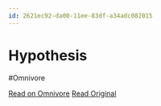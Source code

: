 ```yaml
---
id: 2621ec92-da00-11ee-83df-a34adc082015
---
```


# Hypothesis
#Omnivore

[Read on Omnivore](https://omnivore.app/me/hypothesis-18e088d5fed)
[Read Original](https://hypothes.is/a/lK9lGtn-Ee66XPuiJVFhBQ)

